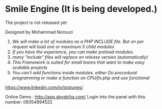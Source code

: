 Smile Engine (It is being developed.)
=======

The project is not released yet

Designed by Mohammad Norouzi

1. _We will make a lot of modules as a PHP INCLUDE file. But on per request will load one or maximum 5 child modules_
2. _If you have the experience, you can make preload modules._
3. _many "include" files will replace on release version (automatically)_
4. _This Framework is suited for small teams that want to make easy scalable projects_
5. _You can't add functions inside modules. either Do procedural programming or make a function on CPU/fn.php and use functional_

https://www.linkedin.com/in/toptunes/

Online Demo : http://app.abyekiha.com/
Login into the panel with this number: 09354894522


